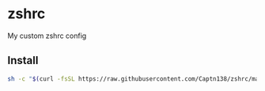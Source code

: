 # zshrc
My custom zshrc config


## Install
```bash
sh -c "$(curl -fsSL https://raw.githubusercontent.com/Captn138/zshrc/main/install)"
```
